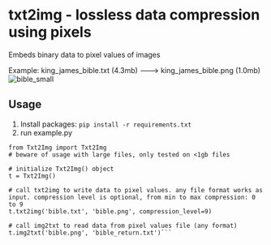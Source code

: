 # txt2img - lossless data compression using pixels
Embeds binary data to pixel values of images

Example:
king_james_bible.txt (4.3mb) ---> king_james_bible.png (1.0mb)
![bible_small](https://github.com/user-attachments/assets/9d47be7d-2c6d-4dd8-89c8-c90871dcd5fd)

## Usage
1. Install packages: ```pip install -r requirements.txt```
2. run example.py
```
from Txt2Img import Txt2Img
# beware of usage with large files, only tested on <1gb files

# initialize Txt2Img() object
t = Txt2Img()

# call txt2img to write data to pixel values. any file format works as input. compression level is optional, from min to max compression: 0 to 9
t.txt2img('bible.txt', 'bible.png', compression_level=9)
 
# call img2txt to read data from pixel values file (any format)
t.img2txt('bible.png', 'bible_return.txt')```
